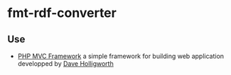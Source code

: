 # fmt-rdf-converter


## Use
  * [PHP MVC Framework](https://github.com/daveh/php-mvc) a simple framework for building web application developped by [Dave Holligworth](https://davehollingworth.com/)
